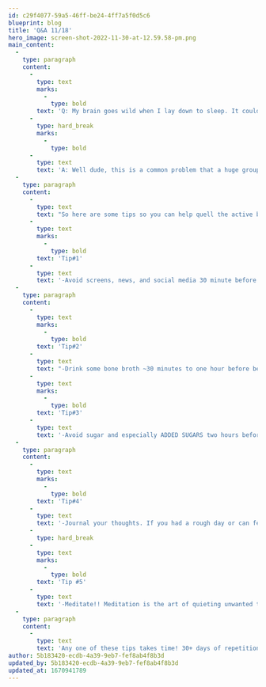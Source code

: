 ```yaml
---
id: c29f4077-59a5-46ff-be24-4ff7a5f0d5c6
blueprint: blog
title: 'Q&A 11/18'
hero_image: screen-shot-2022-11-30-at-12.59.58-pm.png
main_content:
  -
    type: paragraph
    content:
      -
        type: text
        marks:
          -
            type: bold
        text: 'Q: My brain goes wild when I lay down to sleep. It could take me twenty minutes to two hours to fall asleep on any given night. What gives Mattman? I take melatonin pills and sometimes that helps.'
      -
        type: hard_break
        marks:
          -
            type: bold
      -
        type: text
        text: 'A: Well dude, this is a common problem that a huge group of people face daily... or should I say nightly! Fortunately I have read about a few things you can do to alleviate this issue. Personally, I do not have this problem. Or at least not frequently. There have been days where I know tomorrow has a HUGE event I’ve been anticipating for months. Like when the Movie “Dune” came out last year. Hardly slept a wink the night before that one!'
  -
    type: paragraph
    content:
      -
        type: text
        text: "So here are some tips so you can help quell the active brain when you lay down for bed!\_"
      -
        type: text
        marks:
          -
            type: bold
        text: 'Tip#1'
      -
        type: text
        text: '-Avoid screens, news, and social media 30 minute before bed. This plants tiny seeds of active brain syndrome when you start winding down. You’ll start thinking up things to think about. Avoiding screens not only helps your body build up melatonin on it’s own, but also keeps your mindset and thoughts clear and present.'
  -
    type: paragraph
    content:
      -
        type: text
        marks:
          -
            type: bold
        text: 'Tip#2'
      -
        type: text
        text: "-Drink some bone broth ~30 minutes to one hour before bed. Bone broth has a lot of micronutrients your body needs to start the sleep process. Warm up a cup to sip on like tea!\_"
      -
        type: text
        marks:
          -
            type: bold
        text: 'Tip#3'
      -
        type: text
        text: '-Avoid sugar and especially ADDED SUGARS two hours before bed. Sugar burns! It lights up your brain and your metabolism so you will not get restful sleep. Don’t be yelling at your kids while they’re on sugar highs misbehaving in public while you can’t control your own habit and get awful sleep the night before!'
  -
    type: paragraph
    content:
      -
        type: text
        marks:
          -
            type: bold
        text: 'Tip#4'
      -
        type: text
        text: '-Journal your thoughts. If you had a rough day or can feel your mind racing, write down what is bothering you. Get it out of your head. Don’t overcomplicate this. You can write your thoughts on scratch paper and toss it.'
      -
        type: hard_break
      -
        type: text
        marks:
          -
            type: bold
        text: 'Tip #5'
      -
        type: text
        text: '-Meditate!! Meditation is the art of quieting unwanted thoughts in the brain. Do this when you wake up for a few minutes and also a few minutes before you go to sleep. Practice breathing!'
  -
    type: paragraph
    content:
      -
        type: text
        text: 'Any one of these tips takes time! 30+ days of repetition before you start to see quality results. But unless that melatonin you are taking is prescribed to you, you shouldn’t be eating hormones like candy without a doctor’s supervision. Need help getting started with a two minute game plan to fall asleep faster? Text me at 704-498-4491! I’m your personal superhero sleep coach!'
author: 5b183420-ecdb-4a39-9eb7-fef8ab4f8b3d
updated_by: 5b183420-ecdb-4a39-9eb7-fef8ab4f8b3d
updated_at: 1670941789
---
```

